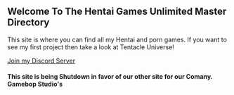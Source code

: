 ## Welcome To The Hentai Games Unlimited Master Directory

This site is where you can find all my Hentai and porn games. If you want to see my first project then take a look at Tentacle Universe!

[Join my Discord Server](https://discord.gg/7JbYuC3zpU)



#### This site is being Shutdown in favor of our other site for our Comany. Gamebop Studio's
